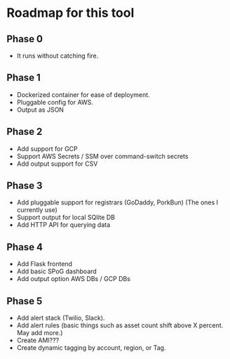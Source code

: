 # Roadmap for this tool

## Phase 0
* It runs without catching fire.

## Phase 1
* Dockerized container for ease of deployment.
* Pluggable config for AWS.
* Output as JSON

## Phase 2
* Add support for GCP
* Support AWS Secrets / SSM over command-switch secrets
* Add output support for CSV

## Phase 3
* Add pluggable support for registrars (GoDaddy, PorkBun) (The ones I currently use)
* Support output for local SQlite DB
* Add HTTP API for querying data

## Phase 4
* Add Flask frontend
* Add basic SPoG dashboard
* Add output option AWS DBs / GCP DBs

## Phase 5
* Add alert stack (Twilio, Slack).
* Add alert rules (basic things such as asset count shift above X percent. May add more.)
* Create AMI???
* Create dynamic tagging by account, region, or Tag.

